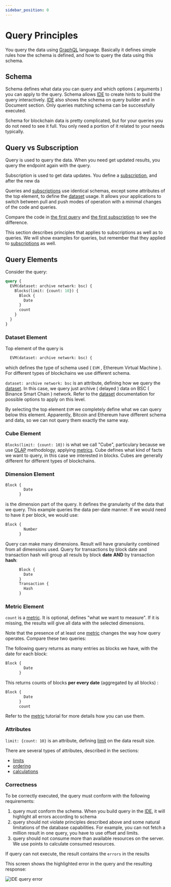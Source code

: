 ```yaml
---
sidebar_position: 0
---
```


# Query Principles

You query the data using [GraphQL](https://graphql.org/) language. Basically it
defines simple rules how the schema is defined, and how to query the data using this schema.

## Schema

Schema defines what data you can query and which options ( arguments ) you can apply to the query.
Schema allows [IDE](/docs/ide/login) to create hints to build the query interactively.
[IDE](/docs/ide/login) also shows the schema on query builder and in Document section.
Only queries matching schema can be successfully executed.

Schema for blockchain data is pretty complicated, but for your queries you do not need to
see it full. You only need a portion of it related to your needs typically.

## Query vs Subscription

Query is used to query the data. When you need get updated results, you query the
endpoint again with the query. 

Subscription is used to get data updates. You define a [subscription](subscription), 
and after the new da


Queries and [subscriptions](subscription) use identical schemas, except some attributes of the top
element, to define the [dataset](datasets) usage. It allows your applications to 
switch between pull and push modes of operation with a minimal changes of the code
and queries.

Compare the code in [the first query](/docs/start/first-query) and
[the first subscription](/docs/start/getting-updates) to see the difference.

This section describes principles that applies to subscriptions
as well as to queries. We will show examples for queries, but remember that they applied to
[subscriptions](subscription) as well.

## Query Elements

Consider the query:

```graphql
query {
  EVM(dataset: archive network: bsc) {
    Blocks(limit: {count: 10}) {
      Block {
        Date
      }
      count
    }
  }
}
```

### Dataset Element

Top element of the query is

```graphql
  EVM(dataset: archive network: bsc) {
```

which defines the type of schema used ( ```EVM``` , Ethereum Virtual Machine ). For different types of blockchains
we use different schema. 

```dataset: archive network: bsc``` is an attribute, defining how we query the [dataset](datasets).
In this case, we query just archive ( delayed ) data on BSC ( Binance Smart Chain ) network. 
Refer to the [dataset](datasets) documentation for possible options to apply on this level.

By selecting the top element ``` EVM ``` we completely define what we can query below this element.
Apparently, Bitcoin and Ethereum have different schema and data, so we can not query them exactly the same way.


### Cube Element

```Blocks(limit: {count: 10})``` is what we call "Cube", particulary because we
use  [OLAP](https://wikipedia.org/wiki/OLAP) methodology, applying
[metrics](metrics). Cube defines what kind of facts we want to query, in this case
we interested in blocks. Cubes are generally different for different types of blockchains.


### Dimension Element

```graphql
Block {
        Date
      }
```

is the dimension part of the query. It defines the granularity of the data that we query.
This example queries the data per-date manner. If we would need to have it per block,
we would use:

```graphql
Block {
        Number
      }
```

Query can make many dimensions. Result will have granularity combined from all dimensions used.
Query for transactions by block date and transaction hash will group all resuls by 
block **date** __AND__ by transaction **hash**:

```graphql
      Block {
        Date
      }
      Transaction {
        Hash
      }
```



### Metric Element

```count``` is a [metric](metrics). It is optional, defines "what we want to measure".
If it is missing, the results will give all data with the selected dimensions.

Note that the presence of at least one [metric](metrics) changes the way how query operates.
Compare these two queries:

The following query returns as many entries as blocks we have, with the date for each block:

```graphql
Block {
        Date
      }
```

This returns counts of blocks **per every date**  (aggregated by all blocks) :

```graphql
Block {
        Date
      }
      count
```

Refer to the [metric](metrics) tutorial for more details how you can use them.



### Attributes

```limit: {count: 10}``` is an attribute, defining [limit](limits) on the data result size.

There are several types of attributes, described in the sections:

* [limits](limits)
* [ordering](ordering)
* [calculations](calculations)


### Correctness

To be correctly executed, the query must conform with the following requirements:

1. query must conform the schema. When you build query in the [IDE](/docs/ide/login), it will highlight all errors according to schema
2. query should not violate principles described above and some natural limitations of the database capabilities. For example, you can not fetch a million result in one query, you have to use offset and limits.
3. query should not consume more than available resources on the server. We use points to calculate consumed resources.

If query can not execute, the result contains the ```errors``` in the results

This screen shows the highlighted error in the query and the resulting response:

![IDE query error](/img/ide/query_error.png)